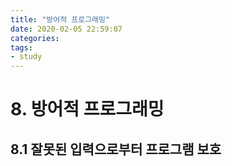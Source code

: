 ```yaml
---
title: "방어적 프로그래밍"
date: 2020-02-05 22:59:07
categories: 
tags:
- study
---
```


# 8. 방어적 프로그래밍
## 8.1 잘못된 입력으로부터 프로그램 보호
